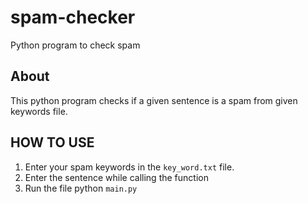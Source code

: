 # spam-checker
Python program to check spam 

## About
This python program checks if a given sentence is a spam from given keywords file.

## HOW TO USE
1. Enter your spam keywords in the `key_word.txt` file.
2. Enter the sentence while calling the function
3. Run the file python `main.py`
